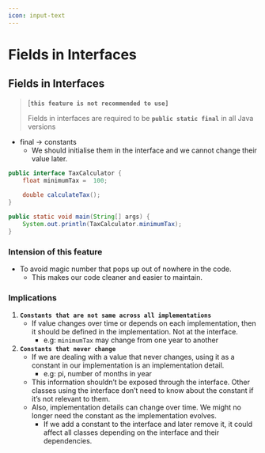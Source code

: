 ```yaml
---
icon: input-text
---
```


# Fields in Interfaces

## Fields in Interfaces

> \[**`this feature is not recommended to use]`**
>
> Fields in interfaces are required to be **`public static final`** in all Java versions

* final -> constants
  * We should initialise them in the interface and we cannot change their value later.

```java
public interface TaxCalculator {
    float minimumTax =  100;
    
    double calculateTax();
}

public static void main(String[] args) {
    System.out.println(TaxCalculator.minimumTax);
}
```

### Intension of this feature

* To avoid magic number that pops up out of nowhere in the code.
  * This makes our code cleaner and easier to maintain.

### Implications&#x20;

1. **`Constants that are not same across all implementations`**
   * If value changes over time or depends on each implementation, then it should be defined in the implementation. Not at the interface.
     * e.g: `minimumTax`  may change from one year to another&#x20;
2. **`Constants that never change`**
   * If we are dealing with a value that never changes, using it as a constant in our implementation is an implementation detail.&#x20;
     * e.g: pi, number of months in year
   * This information shouldn’t be exposed through the interface. Other classes using the interface don’t need to know about the constant if it’s not relevant to them.&#x20;
   * Also, implementation details can change over time. We might no longer need the constant as the implementation evolves.&#x20;
     *   If we add a constant to the interface and later remove it, it could affect all classes depending on the interface and their dependencies.





